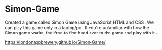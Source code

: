 # Simon-Game

Created a game called Simon Game using JavaScript,HTML and CSS . We can play this game only in a laptop/pc . If you're unfamiliar with how the Simon game works, feel free to first head over to the game and play with it .

https://londonappbrewery.github.io/Simon-Game/
